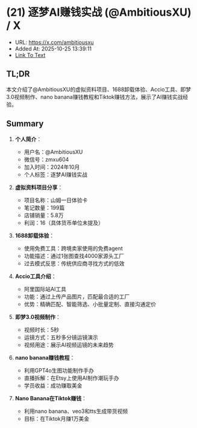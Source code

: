 # (21) 逐梦AI赚钱实战 (@AmbitiousXU) / X
- URL: https://x.com/ambitiousxu
- Added At: 2025-10-25 13:39:11
- [Link To Text](2025-10-25-(21)-逐梦ai赚钱实战-(@ambitiousxu)-x_raw.md)

## TL;DR
本文介绍了@AmbitiousXU的虚拟资料项目、1688卸载体验、Accio工具、即梦3.0视频制作、nano banana赚钱教程和Tiktok赚钱方法，展示了AI赚钱实战经验。

## Summary
1. **个人简介**：
   - 用户名：@AmbitiousXU
   - 微信号：zmxu604
   - 加入时间：2024年10月
   - 个人标签：逐梦AI赚钱实战

2. **虚拟资料项目分享**：
   - 项目名称：山姆一日体验卡
   - 笔记数量：199篇
   - 店铺销量：5.8万
   - 利润：16（具体货币单位未提及）

3. **1688卸载体验**：
   - 使用免费工具：跨境卖家使用的免费agent
   - 功能描述：通过1张图查找4000家源头工厂
   - 过去模式反思：传统供应商寻找方式的低效

4. **Accio工具介绍**：
   - 阿里国际站AI工具
   - 功能：通过上传产品图片，匹配最合适的工厂
   - 优势：精确匹配、智能筛选、小批量定制、直接沟通定价

5. **即梦3.0视频制作**：
   - 视频时长：5秒
   - 运镜方式：五秒多分镜运镜演示
   - 视频用途：展示AI视频运镜的未来趋势

6. **nano banana赚钱教程**：
   - 利用GPT4o生图功能制作手办
   - 直播拆解：在Etsy上使用AI制作潮玩手办
   - 学员收益：成功赚取美金

7. **Nano Banana在Tiktok赚钱**：
   - 利用nano banana、veo3和tts生成带货视频
   - 目标：在Tiktok月赚1万美金
